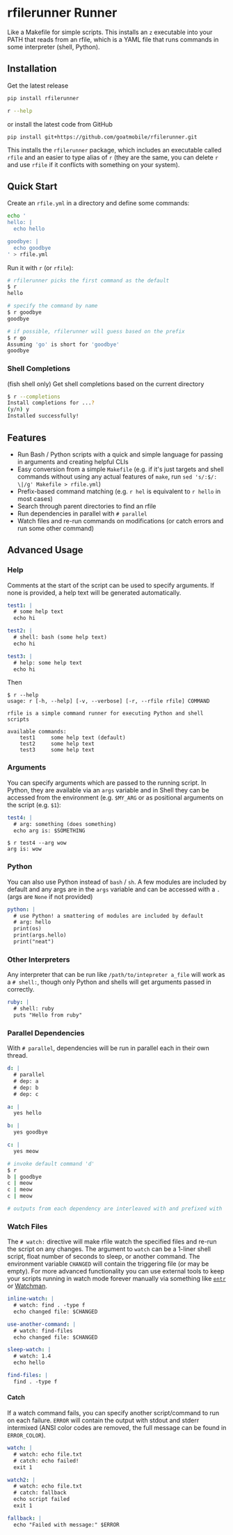 # rfilerunner Runner

Like a Makefile for simple scripts. This installs an `z` executable into your PATH that reads from an rfile, which is a YAML file that runs commands in some interpreter (shell, Python).

## Installation

Get the latest release

```bash
pip install rfilerunner

r --help
```

or install the latest code from GitHub

```
pip install git+https://github.com/goatmobile/rfilerunner.git
```

This installs the `rfilerunner` package, which includes an executable called `rfile` and an easier to type alias of `r` (they are the same, you can delete `r` and use `rfile` if it conflicts with something on your system).

## Quick Start

Create an `rfile.yml` in a directory and define some commands:

```bash
echo '
hello: |
  echo hello

goodbye: |
  echo goodbye
' > rfile.yml
```

Run it with `r` (or `rfile`):

```bash
# rfilerunner picks the first command as the default
$ r
hello

# specify the command by name
$ r goodbye
goodbye

# if possible, rfilerunner will guess based on the prefix
$ r go
Assuming 'go' is short for 'goodbye'
goodbye
```

### Shell Completions

(fish shell only) Get shell completions based on the current directory

```bash
$ r --completions
Install completions for ...?
(y/n) y
Installed successfully!
```

## Features

- Run Bash / Python scripts with a quick and simple language for passing in arguments and creating helpful CLIs
- Easy conversion from a simple `Makefile` (e.g. if it's just targets and shell commands without using any actual features of `make`, run `sed 's/:$/: \|/g' Makefile > rfile.yml`)
- Prefix-based command matching (e.g. `r hel` is equivalent to `r hello` in most cases)
- Search through parent directories to find an rfile
- Run dependencies in parallel with `# parallel`
- Watch files and re-run commands on modifications (or catch errors and run some other command)

## Advanced Usage

### Help

Comments at the start of the script can be used to specify arguments. If none is provided, a help text will be generated automatically.

```yaml
test1: |
  # some help text
  echo hi

test2: |
  # shell: bash (some help text)
  echo hi

test3: |
  # help: some help text
  echo hi
```

Then

```
$ r --help
usage: r [-h, --help] [-v, --verbose] [-r, --rfile rfile] COMMAND

rfile is a simple command runner for executing Python and shell scripts

available commands:
    test1     some help text (default)
    test2     some help text
    test3     some help text
```

### Arguments

You can specify arguments which are passed to the running script. In Python, they are available via an `args` variable and in Shell they can be accessed from the environment (e.g. `$MY_ARG` or as positional arguments on the script (e.g. `$1`):

```yaml
test4: |
  # arg: something (does something)
  echo arg is: $SOMETHING
```

```
$ r test4 --arg wow
arg is: wow
```

### Python

You can also use Python instead of `bash` / `sh`. A few modules are included by default and any args are in the `args` variable and can be accessed with a `.` (args are `None` if not provided)

```yaml
python: |
  # use Python! a smattering of modules are included by default
  # arg: hello
  print(os)
  print(args.hello)
  print("neat")
```

### Other Interpreters

Any interpreter that can be run like `/path/to/intepreter a_file` will work as a `# shell:`, though only Python and shells will get arguments passed in correctly.

```yaml
ruby: |
  # shell: ruby
  puts "Hello from ruby"
```

### Parallel Dependencies

With `# parallel`, dependencies will be run in parallel each in their own thread.

```yaml
d: |
  # parallel
  # dep: a
  # dep: b
  # dep: c

a: |
  yes hello

b: |
  yes goodbye

c: |
  yes meow
```

```bash
# invoke default command 'd'
$ r
b | goodbye
c | meow
c | meow
c | meow

# outputs from each dependency are interleaved with and prefixed with '<name> |'
```

### Watch Files

The `# watch:` directive will make rfile watch the specified files and re-run the script on any changes. The argument to `watch` can be a 1-liner shell script, float number of seconds to sleep, or another command. The environment variable `CHANGED` will contain the triggering file (or may be empty). For more advanced functionality you can use external tools to keep your scripts running in watch mode forever manually via something like [`entr`](https://eradman.com/entrproject/) or [Watchman](https://facebook.github.io/watchman/).

```yaml
inline-watch: |
  # watch: find . -type f
  echo changed file: $CHANGED

use-another-command: |
  # watch: find-files
  echo changed file: $CHANGED

sleep-watch: |
  # watch: 1.4
  echo hello

find-files: |
  find . -type f
```

#### Catch

If a watch command fails, you can specify another script/command to run on each failure. `ERROR` will contain the output with stdout and stderr intermixed (ANSI color codes are removed, the full message can be found in `ERROR_COLOR`).

```yaml
watch: |
  # watch: echo file.txt
  # catch: echo failed!
  exit 1

watch2: |
  # watch: echo file.txt
  # catch: fallback
  echo script failed
  exit 1

fallback: |
  echo "Failed with message:" $ERROR
```
